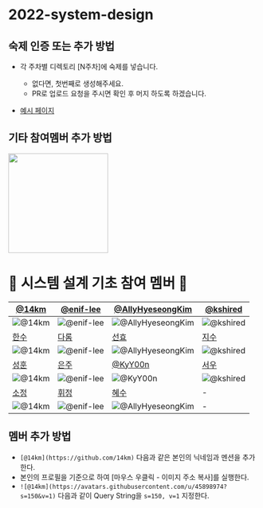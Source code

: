 # 2022-system-design

## 숙제 인증 또는 추가 방법

- 각 주차별 디렉토리 [N주차]에 숙제를 넣습니다.
    - 없다면, 첫번째로 생성해주세요.
    - PR로 업로드 요청을 주시면 확인 후 머지 하도록 하겠습니다.

- [예시 페이지](https://github.com/AUSG/2022-system-design/tree/main/example)

## 기타 참여멤버 추가 방법

<img align='center' src='https://user-images.githubusercontent.com/5713670/87202985-820dcb80-c2b6-11ea-9f56-7ec461c497c3.gif' width='200'>

# 🍕 시스템 설계 기초 참여 멤버 🍕

| [@14km](https://github.com/14km)                                     | [@enif-lee](https://github.com/enif-lee)                                | [@AllyHyeseongKim](https://github.com/AllyHyeseongKim)                          | [@kshired](https://github.com/kshired)                                  |
|----------------------------------------------------------------------|-------------------------------------------------------------------------|---------------------------------------------------------------------------------|-------------------------------------------------------------------------|
| ![@14km](https://avatars.githubusercontent.com/u/45898974?s=150&v=1) | ![@enif-lee](https://avatars.githubusercontent.com/u/9916002?s=150&v=1) | ![@AllyHyeseongKim](https://avatars.githubusercontent.com/u/39588623?s=150&v=1) | ![@kshired](https://avatars.githubusercontent.com/u/36851531?s=150&v=1) |
| [한수](https://github.com/14km)                                        | [다롬](https://github.com/enif-lee)                                       | [선효](https://github.com/AllyHyeseongKim)                                        | [지수](https://github.com/kshired)                                        |
| ![@14km](https://avatars.githubusercontent.com/u/45898974?s=150&v=1) | ![@enif-lee](https://avatars.githubusercontent.com/u/9916002?s=150&v=1) | ![@AllyHyeseongKim](https://avatars.githubusercontent.com/u/39588623?s=150&v=1) | ![@kshired](https://avatars.githubusercontent.com/u/36851531?s=150&v=1) |
| [성훈](https://github.com/14km)                                        | [은주](https://github.com/enif-lee)                                       | [@KyY00n](https://github.com/KyY00n)                                        | [서우](https://github.com/kshired)                                        |
| ![@14km](https://avatars.githubusercontent.com/u/45898974?s=150&v=1) | ![@enif-lee](https://avatars.githubusercontent.com/u/9916002?s=150&v=1) | ![@KyY00n](https://avatars.githubusercontent.com/u/61582017?s=150&v=1) | ![@kshired](https://avatars.githubusercontent.com/u/36851531?s=150&v=1) |
| [소정](https://github.com/14km)                                        | [휘정](https://github.com/enif-lee)                                       | [혜수](https://github.com/AllyHyeseongKim)                                        | -                                                                       |
| ![@14km](https://avatars.githubusercontent.com/u/45898974?s=150&v=1) | ![@enif-lee](https://avatars.githubusercontent.com/u/9916002?s=150&v=1) | ![@AllyHyeseongKim](https://avatars.githubusercontent.com/u/39588623?s=150&v=1) | -                                                                       |

## 멤버 추가 방법

- `[@14km](https://github.com/14km)` 다음과 같은 본인의 닉네임과 멘션을 추가한다.
- 본인의 프로필을 기준으로 하여 [마우스 우클릭 - 이미지 주소 복사]를 실행한다.
- `![@14km](https://avatars.githubusercontent.com/u/45898974?s=150&v=1)` 다음과 같이 Query String을 `s=150, v=1` 지정한다.
